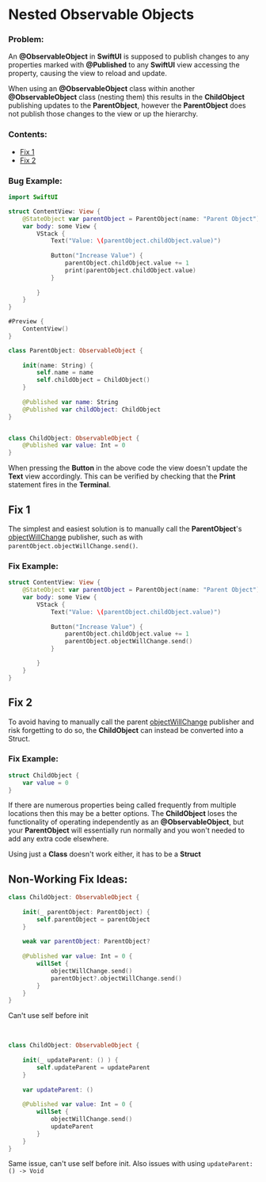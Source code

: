 # Nested Observable Objects

### Problem:

An **@ObservableObject** in **SwiftUI** is supposed to publish changes to any properties marked with **@Published** to any **SwiftUI** view accessing the property, causing the view to reload and update.

When using an **@ObservableObject** class within another **@ObservableObject** class (nesting them) this results in the **ChildObject** publishing updates to the **ParentObject**, however the **ParentObject** does not publish those changes to the view or up the hierarchy.

### Contents: 
- [Fix 1](#fix-1)
- [Fix 2](#fix-2)

### Bug Example:


```swift
import SwiftUI

struct ContentView: View {
    @StateObject var parentObject = ParentObject(name: "Parent Object")
    var body: some View {
        VStack {
            Text("Value: \(parentObject.childObject.value)")
            
            Button("Increase Value") {
                parentObject.childObject.value += 1
                print(parentObject.childObject.value)
            }
            
        }
    }
}

#Preview {
    ContentView()
}

class ParentObject: ObservableObject {
    
    init(name: String) {
        self.name = name
        self.childObject = ChildObject()
    }
    
    @Published var name: String
    @Published var childObject: ChildObject
}


class ChildObject: ObservableObject {
    @Published var value: Int = 0
}
```

When pressing the **Button** in the above code the view doesn't update the **Text** view accordingly. This can be verified by checking that the **Print** statement fires in the **Terminal**. 


## Fix 1

The simplest and easiest solution is to manually call the **ParentObject**'s [objectWillChange](https://developer.apple.com/documentation/combine/observableobject/objectwillchange-2oa5v) publisher, such as with
```parentObject.objectWillChange.send()```.

### Fix Example:

```swift
struct ContentView: View {
    @StateObject var parentObject = ParentObject(name: "Parent Object")
    var body: some View {
        VStack {
            Text("Value: \(parentObject.childObject.value)")
            
            Button("Increase Value") {
                parentObject.childObject.value += 1
                parentObject.objectWillChange.send()
            }

        }
    }
}
```

## Fix 2

To avoid having to manually call the parent [objectWillChange](https://developer.apple.com/documentation/combine/observableobject/objectwillchange-2oa5v) publisher and risk forgetting to do so, the **ChildObject** can instead be converted into a Struct.


### Fix Example:

```swift
struct ChildObject {
    var value = 0
}
```

If there are numerous properties being called frequently from multiple locations then this may be a better options. The **ChildObject** loses the functionality of operating independently as an **@ObservableObject**, but your **ParentObject** will essentially run normally and you won't needed to add any extra code elsewhere.

Using just a **Class** doesn't work either, it has to be a **Struct**





## Non-Working Fix Ideas:

```swift
class ChildObject: ObservableObject {
    
    init(_ parentObject: ParentObject) {
        self.parentObject = parentObject
    }
    
    weak var parentObject: ParentObject?
    
    @Published var value: Int = 0 {
        willSet {
            objectWillChange.send()
            parentObject?.objectWillChange.send()
        }
    }
}
```
Can't use self before init 

<br>

```swift
class ChildObject: ObservableObject {
    
    init(_ updateParent: () ) {
        self.updateParent = updateParent
    }
    
    var updateParent: ()
    
    @Published var value: Int = 0 {
        willSet {
            objectWillChange.send()
            updateParent
        }
    }
}
```
Same issue, can't use self before init. Also issues with using ```updateParent: () -> Void```
